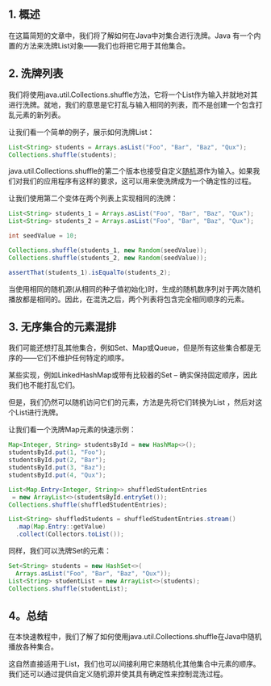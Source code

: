 ## 1. 概述

在这篇简短的文章中，我们将了解如何在Java中对集合进行洗牌。Java 有一个内置的方法来洗牌List对象——我们也将把它用于其他集合。

## 2. 洗牌列表

我们将使用java.util.Collections.shuffle方法，它将一个List作为输入并就地对其进行洗牌。就地，我们的意思是它打乱与输入相同的列表，而不是创建一个包含打乱元素的新列表。

让我们看一个简单的例子，展示如何洗牌List：

```java
List<String> students = Arrays.asList("Foo", "Bar", "Baz", "Qux");
Collections.shuffle(students);
```

java.util.Collections.shuffle的第二个版本也接受自定义[随机](https://www.baeldung.com/cs/randomness)源作为输入。如果我们对我们的应用程序有这样的要求，这可以用来使洗牌成为一个确定性的过程。

让我们使用第二个变体在两个列表上实现相同的洗牌：

```java
List<String> students_1 = Arrays.asList("Foo", "Bar", "Baz", "Qux");
List<String> students_2 = Arrays.asList("Foo", "Bar", "Baz", "Qux");

int seedValue = 10;

Collections.shuffle(students_1, new Random(seedValue));
Collections.shuffle(students_2, new Random(seedValue));

assertThat(students_1).isEqualTo(students_2);
```

当使用相同的随机源(从相同的种子值初始化)时，生成的随机数序列对于两次随机播放都是相同的。因此，在混洗之后，两个列表将包含完全相同顺序的元素。

## 3. 无序集合的元素混排

我们可能还想打乱其他集合，例如Set、Map或Queue，但是所有这些集合都是无序的——它们不维护任何特定的顺序。

某些实现，例如LinkedHashMap或带有比较器的Set – 确实保持固定顺序，因此我们也不能打乱它们。

但是，我们仍然可以随机访问它们的元素，方法是先将它们转换为List ，然后对这个List进行洗牌。

让我们看一个洗牌Map元素的快速示例：

```java
Map<Integer, String> studentsById = new HashMap<>();
studentsById.put(1, "Foo");
studentsById.put(2, "Bar");
studentsById.put(3, "Baz");
studentsById.put(4, "Qux");

List<Map.Entry<Integer, String>> shuffledStudentEntries
 = new ArrayList<>(studentsById.entrySet());
Collections.shuffle(shuffledStudentEntries);

List<String> shuffledStudents = shuffledStudentEntries.stream()
  .map(Map.Entry::getValue)
  .collect(Collectors.toList());
```

同样，我们可以洗牌Set的元素：

```java
Set<String> students = new HashSet<>(
  Arrays.asList("Foo", "Bar", "Baz", "Qux"));
List<String> studentList = new ArrayList<>(students);
Collections.shuffle(studentList);
```

## 4。总结

在本快速教程中，我们了解了如何使用java.util.Collections.shuffle在Java中随机播放各种集合。

这自然直接适用于List，我们也可以间接利用它来随机化其他集合中元素的顺序。我们还可以通过提供自定义随机源并使其具有确定性来控制混洗过程。